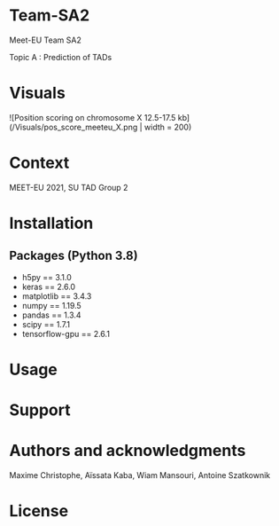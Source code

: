 # Team-SA2

Meet-EU Team SA2

Topic A : Prediction of TADs


# Visuals
![Position scoring on chromosome X 12.5-17.5 kb](/Visuals/pos_score_meeteu_X.png | width = 200)

# Context
MEET-EU 2021, SU TAD Group 2

# Installation

## Packages (Python 3.8)
* h5py           == 3.1.0
* keras          == 2.6.0
* matplotlib     == 3.4.3
* numpy          == 1.19.5
* pandas         == 1.3.4
* scipy          == 1.7.1
* tensorflow-gpu == 2.6.1

# Usage

# Support

# Authors and acknowledgments
Maxime Christophe, Aïssata Kaba, Wiam Mansouri, Antoine Szatkownik

# License


